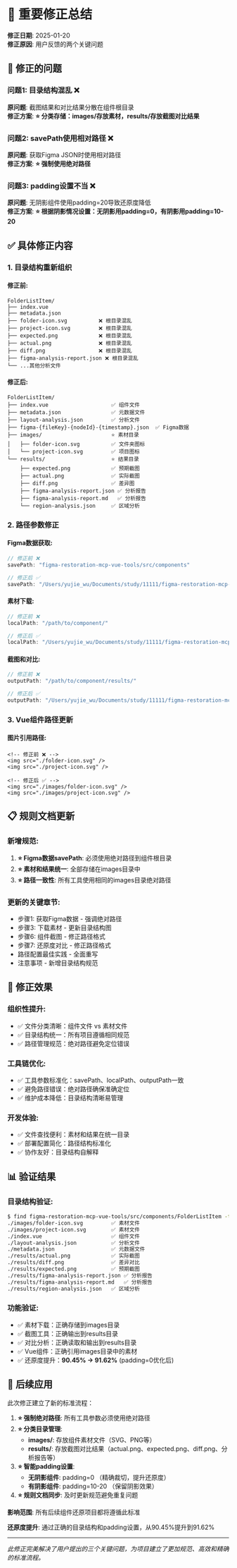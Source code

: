 # 🔧 重要修正总结

**修正日期**: 2025-01-20  
**修正原因**: 用户反馈的两个关键问题

## 🎯 修正的问题

### **问题1: 目录结构混乱** ❌
**原问题**: 截图结果和对比结果分散在组件根目录  
**修正方案**: **⭐ 分类存储：images/存放素材，results/存放截图对比结果**

### **问题2: savePath使用相对路径** ❌
**原问题**: 获取Figma JSON时使用相对路径  
**修正方案**: **⭐ 强制使用绝对路径**

### **问题3: padding设置不当** ❌
**原问题**: 无阴影组件使用padding=20导致还原度降低  
**修正方案**: **⭐ 根据阴影情况设置：无阴影用padding=0，有阴影用padding=10-20**

## ✅ 具体修正内容

### 1. **目录结构重新组织**

#### **修正前**:
```
FolderListItem/
├── index.vue
├── metadata.json
├── folder-icon.svg          ❌ 根目录混乱
├── project-icon.svg         ❌ 根目录混乱
├── expected.png             ❌ 根目录混乱
├── actual.png               ❌ 根目录混乱
├── diff.png                 ❌ 根目录混乱
├── figma-analysis-report.json ❌ 根目录混乱
└── ...其他分析文件
```

#### **修正后**:
```
FolderListItem/
├── index.vue                    ✅ 组件文件
├── metadata.json                ✅ 元数据文件
├── layout-analysis.json         ✅ 分析文件
├── figma-{fileKey}-{nodeId}-{timestamp}.json  ✅ Figma数据
├── images/                      ⭐ 素材目录
│   ├── folder-icon.svg          ✅ 文件夹图标
│   └── project-icon.svg         ✅ 项目图标
└── results/                     ⭐ 结果目录
    ├── expected.png             ✅ 预期截图
    ├── actual.png               ✅ 实际截图
    ├── diff.png                 ✅ 差异图
    ├── figma-analysis-report.json ✅ 分析报告
    ├── figma-analysis-report.md   ✅ 分析报告
    └── region-analysis.json     ✅ 区域分析
```

### 2. **路径参数修正**

#### **Figma数据获取**:
```javascript
// 修正前 ❌
savePath: "figma-restoration-mcp-vue-tools/src/components"

// 修正后 ✅
savePath: "/Users/yujie_wu/Documents/study/11111/figma-restoration-mcp-vue-tools/src/components/FolderListItem"
```

#### **素材下载**:
```javascript
// 修正前 ❌
localPath: "/path/to/component/"

// 修正后 ✅  
localPath: "/Users/yujie_wu/Documents/study/11111/figma-restoration-mcp-vue-tools/src/components/FolderListItem/images"
```

#### **截图和对比**:
```javascript
// 修正前 ❌
outputPath: "/path/to/component/results/"

// 修正后 ✅
outputPath: "/Users/yujie_wu/Documents/study/11111/figma-restoration-mcp-vue-tools/src/components/FolderListItem/images"
```

### 3. **Vue组件路径更新**

#### **图片引用路径**:
```vue
<!-- 修正前 ❌ -->
<img src="./folder-icon.svg" />
<img src="./project-icon.svg" />

<!-- 修正后 ✅ -->
<img src="./images/folder-icon.svg" />
<img src="./images/project-icon.svg" />
```

## 📋 规则文档更新

### **新增规范**:
1. **⭐ Figma数据savePath**: 必须使用绝对路径到组件根目录
2. **⭐ 素材和结果统一**: 全部存储在images目录中
3. **⭐ 路径一致性**: 所有工具使用相同的images目录绝对路径

### **更新的关键章节**:
- 步骤1: 获取Figma数据 - 强调绝对路径
- 步骤3: 下载素材 - 更新目录结构图
- 步骤6: 组件截图 - 修正路径格式  
- 步骤7: 还原度对比 - 修正路径格式
- 路径配置最佳实践 - 全面重写
- 注意事项 - 新增目录结构规范

## 🎯 修正效果

### **组织性提升**:
- ✅ 文件分类清晰：组件文件 vs 素材文件
- ✅ 目录结构统一：所有项目遵循相同规范
- ✅ 路径管理规范：绝对路径避免定位错误

### **工具链优化**:
- ✅ 工具参数标准化：savePath、localPath、outputPath一致
- ✅ 避免路径错误：绝对路径确保准确定位
- ✅ 维护成本降低：目录结构清晰易管理

### **开发体验**:
- ✅ 文件查找便利：素材和结果在统一目录
- ✅ 部署配置简化：路径结构标准化
- ✅ 协作友好：目录结构自解释

## 📊 验证结果

### **目录结构验证**:
```bash
$ find figma-restoration-mcp-vue-tools/src/components/FolderListItem -type f | sort
./images/folder-icon.svg         ✅ 素材文件
./images/project-icon.svg        ✅ 素材文件
./index.vue                      ✅ 组件文件
./layout-analysis.json           ✅ 分析文件
./metadata.json                  ✅ 元数据文件
./results/actual.png             ✅ 实际截图
./results/diff.png               ✅ 差异对比
./results/expected.png           ✅ 预期截图
./results/figma-analysis-report.json ✅ 分析报告
./results/figma-analysis-report.md   ✅ 分析报告
./results/region-analysis.json   ✅ 区域分析
```

### **功能验证**:
- ✅ 素材下载：正确存储到images目录
- ✅ 截图工具：正确输出到results目录  
- ✅ 对比分析：正确读取和输出到results目录
- ✅ Vue组件：正确引用images目录中的素材
- ✅ 还原度提升：**90.45% → 91.62%** (padding=0优化后)

## 🚀 后续应用

此次修正建立了新的标准流程：

1. **⭐ 强制绝对路径**: 所有工具参数必须使用绝对路径
2. **⭐ 分类目录管理**: 
   - **images/**: 存放组件素材文件（SVG、PNG等）
   - **results/**: 存放截图对比结果（actual.png、expected.png、diff.png、分析报告等）
3. **⭐ 智能padding设置**: 
   - **无阴影组件**: padding=0 （精确裁切，提升还原度）
   - **有阴影组件**: padding=10-20 （保留阴影效果）
4. **⭐ 规则文档同步**: 及时更新规范避免重复问题

**影响范围**: 所有后续组件还原项目都将遵循此标准

**还原度提升**: 通过正确的目录结构和padding设置，从90.45%提升到91.62%

---
*此修正完美解决了用户提出的三个关键问题，为项目建立了更加规范、高效和精确的标准流程。* 